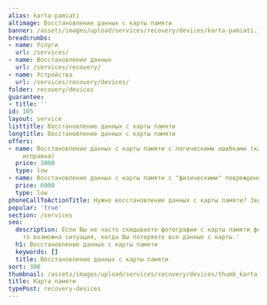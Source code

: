 ```yaml
---
alias: karta-pamiati
altimage: Восстановление данных с карты памяти
banner: /assets/images/upload/services/recovery/devices/karta-pamiati.jpg
breadcrumbs:
- name: Услуги
  url: /services/
- name: Восстановление данных
  url: /services/recovery/
- name: Устройства
  url: /services/recovery/devices/
folder: recovery/devices
guarantee:
- title: ''
id: 105
layout: service
listtitle: Восстановление данных с карты памяти
longtitle: Восстановление данных с карты памяти
offers:
- name: Восстановление данных с карты памяти с логическими ошибками (карта физически
    исправна)
  price: 3000
  type: low
- name: Восстановление данных с карты памяти с "физическими" повреждениями
  price: 6000
  type: low
phoneCallToActionTitle: Нужно восстановление данных с карты памяти? Звоните!
popular: 'true'
section: /services
seo:
  description: Если Вы не часто скидываете фотографии с карты памяти фотоаппарата,
    то возможна ситуация, когда Вы потеряете все данные с карты.'
  h1: Восстановление данных с карты памяти
  keywords: []
  title: Восстановление данных с карты памяти
sort: 300
thumbnail: /assets/images/upload/services/recovery/devices/thumb_karta-pamiati.jpg
title: Карта памяти
typePost: recovery-devices
---
```

